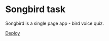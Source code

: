 
# Songbird task

Songbird is a single page app - bird voice quiz.

[Deploy](https://rikkirikkardo44-songbird.netlify.app)